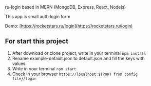 rs-login based in MERN (MongoDB, Express, React, Nodejs)

This app is small auth login form

Demo: [https://rocketstars.ru/login](https://rocketstars.ru/login)

## For start this project

1. After download or clone project, write in your terminal `npm install`
2. Rename example-default.json to default.json and fill the keys with values
3. Write in your terminal `npm start`
4. Check in your browser `https://localhost:${PORT from config file}/login`